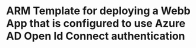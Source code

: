 # ARM Template for deploying a Webb App that is configured to use Azure AD Open Id Connect authentication 